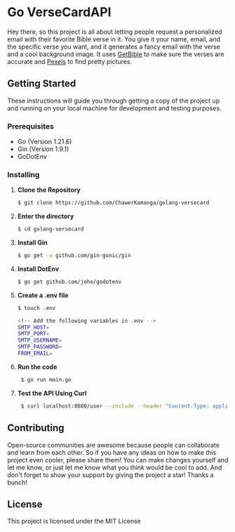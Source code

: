 # Go VerseCardAPI

Hey there, so this project is all about letting people request a personalized email with their favorite Bible verse in it. You give it your name, email, and the specific verse you want, and it generates a fancy email with the verse and a cool background image. It uses [GetBible](https://query.getbible.net/) to make sure the verses are accurate and [Pexels](https://www.pexels.com/) to find pretty pictures.

## Getting Started

These instructions will guide you through getting a copy of the project up and running on your local machine for development and testing purposes.

### Prerequisites

- Go (Version 1.21.6)
- Gin (Version 1.9.1)
- GoDotEnv

### Installing

1. **Clone the Repository**

   ```bash
   $ git clone https://github.com/ChawerKamanga/golang-versecard

2. **Enter the directory**

   ```bash
   $ cd golang-versecard

3. **Install Gin**

   ```bash
   $ go get -u github.com/gin-gonic/gin

4. **Install DotEnv**

   ```bash
   $ go get github.com/joho/godotenv

5. **Create a .env file**

    ```bash
    $ touch .env 

    <!-- Add the following variables in .env -->
    SMTP_HOST=
    SMTP_PORT=
    SMTP_USERNAME=
    SMTP_PASSWORD=
    FROM_EMAIL=

5. **Run the code**

   ```bash
    $ go run main.go

6. **Test the API Using Curl**

   ```bash
    $ curl localhost:8080/user --include --header "Content-Type: application/json" -d @body.json --request "POST"

## Contributing
Open-source communities are awesome because people can collaborate and learn from each other. So if you have any ideas on how to make this project even cooler, please share them! You can make changes yourself and let me know, or just let me know what you think would be cool to add. And don't forget to show your support by giving the project a star! Thanks a bunch!

## License

This project is licensed under the MIT License
